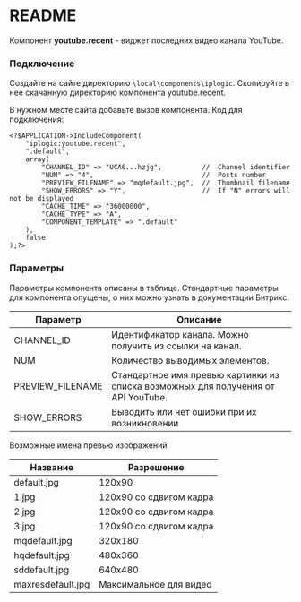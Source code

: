 # README #

Компонент **youtube.recent** - виджет последних видео канала YouTube.

### Подключение ###

Создайте на сайте директорию `\local\components\iplogic`. Скопируйте в нее скачанную директорию компонента youtube.recent.

В нужном месте сайта добавьте вызов компонента. Код для подключения:

```
<?$APPLICATION->IncludeComponent(
    "iplogic:youtube.recent", 
    ".default", 
    array(
        "CHANNEL_ID" => "UCA6...hzjg",          //  Channel identifier
        "NUM" => "4",                           //  Posts number
        "PREVIEW_FILENAME" => "mqdefault.jpg",  //  Thumbnail filename
        "SHOW_ERRORS" => "Y",                   //  If "N" errors will not be displayed
        "CACHE_TIME" => "36000000",
        "CACHE_TYPE" => "A",
        "COMPONENT_TEMPLATE" => ".default"
    ),
    false
);?>
```

### Параметры ###

Параметры компонента описаны в таблице. Стандартные параметры для компонента опущены, о них можно узнать в документации Битрикс.

| Параметр | Описание                    |
| ------------- | ------------------------------ |
| CHANNEL_ID      | Идентификатор канала. Можно получить из ссылки на канал.  |
| NUM   | Количество выводимых элементов.     |
| PREVIEW_FILENAME   | Стандартное имя превью картинки из списка возможных для получения от API YouTube.     |
| SHOW_ERRORS   | Выводить или нет ошибки при их возникновении     |

Возможные имена превью изображений

| Название    | Разрешение |
| ----------- | ---------- |
| default.jpg | 120x90 |
| 1.jpg       | 120x90 со сдвигом кадра |
| 2.jpg | 120x90 со сдвигом кадра |
| 3.jpg | 120x90 со сдвигом кадра |
| mqdefault.jpg | 320x180 |
| hqdefault.jpg | 480x360 |
| sddefault.jpg | 640x480 |
| maxresdefault.jpg | Максимальное для видео |